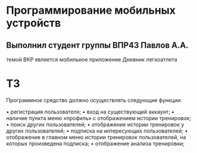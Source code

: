# Программирование мобильных устройств
## Выполнил студент группы ВПР43 Павлов А.А.

темой ВКР является мобильное приложение Дневник легкоатлета

# ТЗ

Программное средство должно осуществлять следующие функции:

•	регистрация пользователя;
•	вход на существующий аккаунт;
•	наличие пункта меню «профиль» с отображением истории тренировок;
•	поиск других пользователей;
•	отображение истории тренировок у других пользователей;
•	подписка на интересующих пользователей;
•	отображение в главном меню истории тренировок пользователей, на которых произведена подписка;
•	отображение анализа тренировки;

